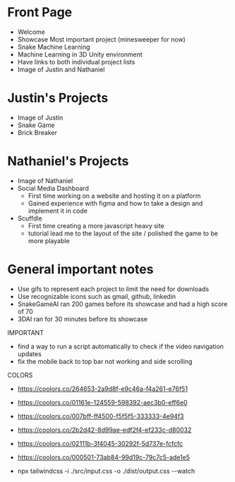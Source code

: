 # Front Page
* Welcome
* Showcase Most important project (minesweeper for now)
* Snake Machine Learning
* Machine Learning in 3D Unity environment
* Have links to both individual project lists
* Image of Justin and Nathaniel
# Justin's Projects
* Image of Justin
* Snake Game
* Brick Breaker
# Nathaniel's Projects
* Image of Nathaniel
* Social Media Dashboard
  * First time working on a website and hosting it on a platform
  * Gained experience with figma and how to take a design and implement it in code
* Scuffdle
  * First time creating a more javascript heavy site
  * tutorial lead me to the layout of the site / polished the game to be more playable
# General important notes
* Use gifs to represent each project to limit the need for downloads
* Use recognizable icons such as gmail, github, linkedin
* SnakeGameAI ran 200 games before its showcase and had a high score of 70
* 3DAI ran for 30 minutes before its showcase

IMPORTANT
* find a way to run a script automatically to check if the video navigation updates
* fix the mobile back to top bar not working and side scrolling

COLORS
* https://coolors.co/264653-2a9d8f-e9c46a-f4a261-e76f51
* https://coolors.co/01161e-124559-598392-aec3b0-eff6e0
* https://coolors.co/007bff-ff4500-f5f5f5-333333-4e94f3
* https://coolors.co/2b2d42-8d99ae-edf2f4-ef233c-d80032
* https://coolors.co/02111b-3f4045-30292f-5d737e-fcfcfc
* https://coolors.co/000501-73ab84-99d19c-79c7c5-ade1e5

* npx tailwindcss -i ./src/input.css -o ./dist/output.css --watch